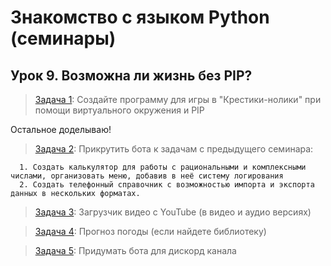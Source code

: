 # Знакомство с языком Python (семинары)
## Урок 9. Возможна ли жизнь без PIP?

> [Задача 1](https://github.com/XYI7I/GeekBrains/tree/main/Geek/PythonStart/lesson9/task1/main.py): Создайте программу для игры в "Крестики-нолики" при помощи виртуального окружения и PIP
 
Остальное доделываю!

> [Задача 2](https://github.com/XYI7I/GeekBrains/tree/main/Geek/PythonStart/lesson9/task2/main.py): Прикрутить бота к задачам с предыдущего семинара:

      1. Создать калькулятор для работы с рациональными и комплексными числами, организовать меню, добавив в неё систему логирования 
      2. Создать телефонный справочник с возможностью импорта и экспорта данных в нескольких форматах.
 
> [Задача 3](https://github.com/XYI7I/GeekBrains/tree/main/Geek/PythonStart/lesson9/task3/main.py): Загрузчик видео с YouTube (в видео и аудио версиях)
 
> [Задача 4](https://github.com/XYI7I/GeekBrains/tree/main/Geek/PythonStart/lesson9/task4/main.py): Прогноз погоды (если найдете библиотеку)
 
> [Задача 5](https://github.com/XYI7I/GeekBrans/tree/main/Geek/PythonStart/lesson9/task5/main.py): Придумать бота для дискорд канала